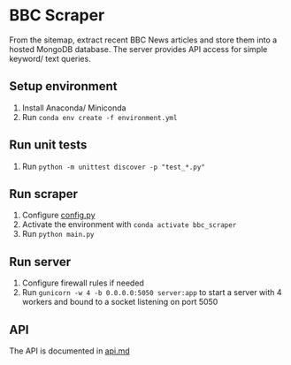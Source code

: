 # BBC Scraper
From the sitemap, extract recent BBC News articles and store them into a hosted MongoDB database. The server provides API access for simple keyword/ text queries.

## Setup environment
1. Install Anaconda/ Miniconda
2. Run `conda env create -f environment.yml`

## Run unit tests
1. Run `python -m unittest discover -p "test_*.py"`

## Run scraper
1. Configure [config.py](config.py)
2. Activate the environment with `conda activate bbc_scraper`
3. Run `python main.py`

## Run server
1. Configure firewall rules if needed
2. Run `gunicorn -w 4 -b 0.0.0.0:5050 server:app` to start a server with 4 workers and bound to a socket listening on port 5050

## API
The API is documented in [api.md](api.md)
